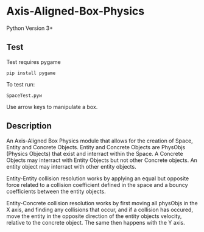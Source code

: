 # Axis-Aligned-Box-Physics

Python Version 3+

## Test
Test requires pygame
```
pip install pygame
```

To test run:
```
SpaceTest.pyw
```

Use arrow keys to manipulate a box.

## Description
An Axis-Aligned Box Physics module that allows for the creation of Space, Entity and Concrete Objects.
Entity and Concrete Objects are PhysObjs (Physics Objects) that exist and interract within
the Space. A Concrete Objects may interract with Entity Objects but not other Concrete objects.
An entity object may interract with other entity objects.
	
Entity-Entity collision resolution works by applying an equal but opposite force related to a collision
coefficient defined in the space and a bouncy coefficients between the entity objects.
	
Entity-Concrete collision resolution works by first moving all physObjs in the X axis, and finding
any collisions that occur, and if a collision has occured, move the entity in the opposite direction of 
the entity objects velocity, relative to the concrete object. The same then happens with the Y axis.
